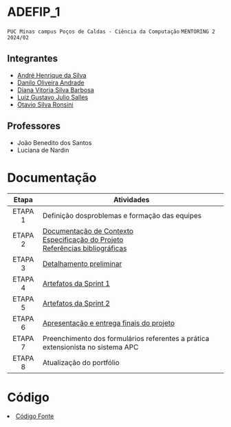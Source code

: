 # ADEFIP_1

`PUC Minas campus Poços de Caldas - Ciência da Computação`
`MENTORING 2`
`2024/02`

## Integrantes

- [André Henrique da Silva](https://github.com/AndreSilva89)
- [Danilo Oliveira Andrade](https://github.com/Dandradedev)
- [Diana Vitoria Silva Barbosa](https://github.com/dsanabarb)
- [Luiz Gustavo Julio Salles](https://github.com/EL7SEVEN)
- [Otavio Silva Ronsini](https://github.com/otavioronsini)

## Professores

- João Benedito dos Santos
- Luciana de Nardin
  

# Documentação

| Etapa   |  Atividades |
|  :----:   | ----------- |
| ETAPA 1 | Definição dosproblemas e formação das equipes |
| ETAPA 2 | <a href="docs/1-Documentação de Contexto.md"> Documentação de Contexto</a> <br> <a href="docs/2-Especificação do Projeto.md"> Especificação do Projeto</a> <br> <a href="docs/7-Referências.md"> Referências bibliográficas</a>|
| ETAPA 3 | <a href="docs/3-Detalhamento preliminar.md"> Detalhamento preliminar </a> |
| ETAPA 4 | <a href="docs/4-Sprint 1.md"> Artefatos da Sprint 1</a> |
| ETAPA 5 | <a href="docs/5-Sprint 2.md"> Artefatos da Sprint 2</a> |
| ETAPA 6 | <a href="docs/6-Apresentação do Projeto.md"> Apresentação e entrega finais do projeto</a> |
| ETAPA 7 | Preenchimento dos formulários referentes a prática extensionista no sistema APC | 
| ETAPA 8 | Atualização do portfólio

# Código

<li><a href="src/README.md"> Código Fonte</a></li>

